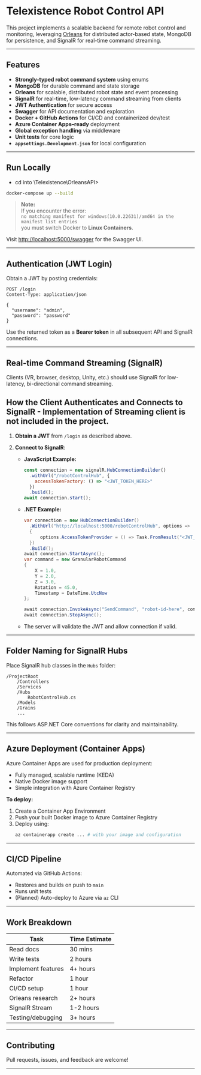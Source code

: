 # Telexistence Robot Control API

This project implements a scalable backend for remote robot control and monitoring, leveraging [Orleans](https://dotnet.github.io/orleans/) for distributed actor-based state, MongoDB for persistence, and SignalR for real-time command streaming.

---

## Features

- **Strongly-typed robot command system** using enums
- **MongoDB** for durable command and state storage
- **Orleans** for scalable, distributed robot state and event processing
- **SignalR** for real-time, low-latency command streaming from clients
- **JWT Authentication** for secure access
- **Swagger** for API documentation and exploration
- **Docker + GitHub Actions** for CI/CD and containerized dev/test
- **Azure Container Apps–ready** deployment
- **Global exception handling** via middleware
- **Unit tests** for core logic
- **`appsettings.Development.json`** for local configuration

---

## Run Locally
- cd into \Telexistence\OrleansAPI>
```bash
docker-compose up --build
```

> **Note:**  
> If you encounter the error:  
> `no matching manifest for windows(10.0.22631)/amd64 in the manifest list entries`  
> you must switch Docker to **Linux Containers**.

Visit [http://localhost:5000/swagger](http://localhost:5000/swagger) for the Swagger UI.

---

## Authentication (JWT Login)

Obtain a JWT by posting credentials:

```http
POST /login
Content-Type: application/json

{
  "username": "admin",
  "password": "password"
}
```

Use the returned token as a **Bearer token** in all subsequent API and SignalR connections.

---

## Real-time Command Streaming (SignalR)

Clients (VR, browser, desktop, Unity, etc.) should use SignalR for low-latency, bi-directional command streaming.

## How the Client Authenticates and Connects to SignalR - Implementation of Streaming client is not included in the project.

1. **Obtain a JWT** from `/login` as described above.
2. **Connect to SignalR**:

    - **JavaScript Example:**
      ```javascript
      const connection = new signalR.HubConnectionBuilder()
        .withUrl("/robotControlHub", {
          accessTokenFactory: () => "<JWT_TOKEN_HERE>"
        })
        .build();
      await connection.start();
      ```

    - **.NET Example:**
      ```csharp
      var connection = new HubConnectionBuilder()
        .WithUrl("http://localhost:5000/robotControlHub", options =>
        {
            options.AccessTokenProvider = () => Task.FromResult("<JWT_TOKEN_HERE>");
        })
        .Build();
      await connection.StartAsync();
      var command = new GranularRobotCommand
      {
          X = 1.0,
          Y = 2.0,
          Z = 3.0,
          Rotation = 45.0,
          Timestamp = DateTime.UtcNow
      };
      
      await connection.InvokeAsync("SendCommand", "robot-id-here", command);
      await connection.StopAsync();
      ```

    - The server will validate the JWT and allow connection if valid.

---

## Folder Naming for SignalR Hubs

Place SignalR hub classes in the `Hubs` folder:

```
/ProjectRoot
    /Controllers
    /Services
    /Hubs
        RobotControlHub.cs
    /Models
    /Grains
    ...
```
This follows ASP.NET Core conventions for clarity and maintainability.

---

## Azure Deployment (Container Apps)

Azure Container Apps are used for production deployment:

- Fully managed, scalable runtime (KEDA)
- Native Docker image  support
- Simple integration with Azure Container Registry

**To deploy:**
1. Create a Container App Environment
2. Push your built Docker image to Azure Container Registry
3. Deploy using:
   ```bash
   az containerapp create ... # with your image and configuration
   ```

---

## CI/CD Pipeline

Automated via GitHub Actions:

- Restores and builds on push to `main`
- Runs unit tests
- (Planned) Auto-deploy to Azure via `az` CLI

---

## Work Breakdown

| Task                | Time Estimate    |
|---------------------|------------------|
| Read docs           | 30 mins          |
| Write tests         | 2 hours          |
| Implement features  | 4+ hours          |
| Refactor            | 1 hour           |
| CI/CD setup         | 1 hour           |
| Orleans research    | 2+ hours         |
| SignalR Stream      | 1-2 hours        |
| Testing/debugging   | 3+ hours         |

---

## Contributing

Pull requests, issues, and feedback are welcome!

---
